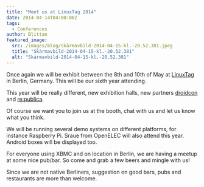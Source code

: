 ```yaml
---
title: "Meet us at LinuxTag 2014"
date: 2014-04-14T04:00:00Z
tags:
  - Conferences
author: Blittan
featured_image:
  src: /images/blog/Skärmavbild-2014-04-15-kl.-20.52.381.jpeg
  title: "Skärmavbild-2014-04-15-kl.-20.52.381"
  alt: "Skärmavbild-2014-04-15-kl.-20.52.381"
---
```


Once again we will be exhibit between the 8th and 10th of May at [LinuxTag](http://www.linuxtag.org/en/ "LinuxTag") in Berlin, Germany. This will be our sixth year attending.

This year will be really different, new exhibition halls, new partners [droidcon](https://www.de.droidcon.com/2014 "droidcon") and [re:publica](https://re-publica.com/en).

Of course we want you to join us at the booth, chat with us and let us know what you think.

We will be running several demo systems on different platforms, for instance Raspberry Pi. Sraue from OpenELEC will also attend this year. Android boxes will be displayed too.

For everyone using XBMC and on location in Berlin, we are having a meetup at some nice pub/bar. So come and grab a few beers and mingle with us!

Since we are not native Berliners, suggestion on good bars, pubs and restaurants are more than welcome.
